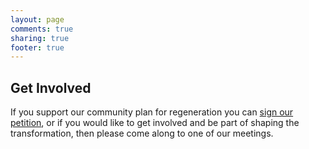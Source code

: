 ```yaml
---
layout: page
comments: true
sharing: true
footer: true
---
```


Get Involved
------------

If you support our community plan for regeneration you can <a href="http://heygate.heroku.com/home">sign our petition</a>, or if you would like to get involved and be part of shaping the transformation, then please come along to one of our meetings.

